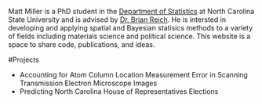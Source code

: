 Matt Miller is a PhD student in the [Department of Statistics](https://www.stat.ncsu.edu/) at North Carolina State University and is advised by [Dr. Brian Reich](https://www4.stat.ncsu.edu/~reich/index.html). He is intersted in developing and applying spatial and Bayesian statisics methods to a variety of fields including materials science and political science. This website is a space to share code, publications, and ideas. 

#Projects
* Accounting for Atom Column Location Measurement Error in Scanning Transmission Electron Microscope Images
* Predicting North Carolina House of Representatives Elections 
